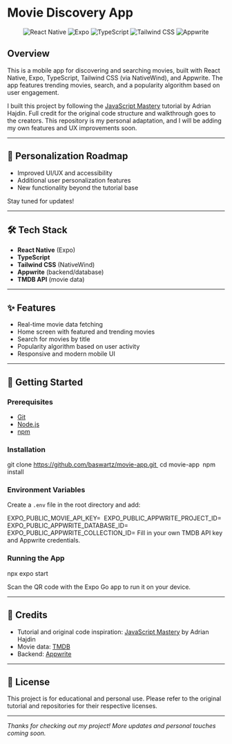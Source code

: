 # Movie Discovery App

<div align="center">
  <img src="https://img.shields.io/badge/-React_Native-black?style=for-the-badge&logoColor=white&logo=react&color=61DAFB" alt="React Native" />
  <img src="https://img.shields.io/badge/-Expo-black?style=for-the-badge&logoColor=white&logo=expo&color=000020" alt="Expo" />
  <img src="https://img.shields.io/badge/-TypeScript-black?style=for-the-badge&logoColor=white&logo=typescript&color=3178C6" alt="TypeScript" />
  <img src="https://img.shields.io/badge/-Tailwind_CSS-black?style=for-the-badge&logoColor=white&logo=tailwindcss&color=06B6D4" alt="Tailwind CSS" />
  <img src="https://img.shields.io/badge/-Appwrite-black?style=for-the-badge&logoColor=white&logo=appwrite&color=F02E65" alt="Appwrite" />
</div>

## Overview

This is a mobile app for discovering and searching movies, built with React Native, Expo, TypeScript, Tailwind CSS (via NativeWind), and Appwrite. The app features trending movies, search, and a popularity algorithm based on user engagement.

I built this project by following the [JavaScript Mastery](https://www.youtube.com/@javascriptmastery/videos) tutorial by Adrian Hajdin. Full credit for the original code structure and walkthrough goes to the creators. This repository is my personal adaptation, and I will be adding my own features and UX improvements soon.

---

## 🚧 Personalization Roadmap

- Improved UI/UX and accessibility
- Additional user personalization features
- New functionality beyond the tutorial base

Stay tuned for updates!

---

## 🛠️ Tech Stack

- **React Native** (Expo)
- **TypeScript**
- **Tailwind CSS** (NativeWind)
- **Appwrite** (backend/database)
- **TMDB API** (movie data)

---

## ✨ Features

- Real-time movie data fetching
- Home screen with featured and trending movies
- Search for movies by title
- Popularity algorithm based on user activity
- Responsive and modern mobile UI

---

## 🚀 Getting Started

### Prerequisites

- [Git](https://git-scm.com/)
- [Node.js](https://nodejs.org/)
- [npm](https://www.npmjs.com/)

### Installation

git clone https://github.com/baswartz/movie-app.git 
cd movie-app 
npm install
### Environment Variables

Create a `.env` file in the root directory and add:

EXPO_PUBLIC_MOVIE_API_KEY= 
EXPO_PUBLIC_APPWRITE_PROJECT_ID= 
EXPO_PUBLIC_APPWRITE_DATABASE_ID= 
EXPO_PUBLIC_APPWRITE_COLLECTION_ID=
Fill in your own TMDB API key and Appwrite credentials.

### Running the App

npx expo start

Scan the QR code with the Expo Go app to run it on your device.

---

## 🙏 Credits

- Tutorial and original code inspiration: [JavaScript Mastery](https://www.youtube.com/@javascriptmastery/videos) by Adrian Hajdin
- Movie data: [TMDB](https://www.themoviedb.org/)
- Backend: [Appwrite](https://cloud.appwrite.io/)

---

## 📄 License

This project is for educational and personal use. Please refer to the original tutorial and repositories for their respective licenses.

---

*Thanks for checking out my project! More updates and personal touches coming soon.*
